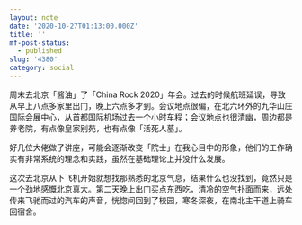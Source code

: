 ```yaml
---
layout: note
date: '2020-10-27T01:13:00.000Z'
title: ''
mf-post-status:
  - published
slug: '4380'
category: social
---
```

周末去北京「酱油」了「China Rock 2020」年会。过去的时候航班延误，导致从早上八点多家里出门，晚上六点多才到。会议地点很偏，在北六环外的九华山庄国际会展中心，从首都国际机场过去一个小时车程；会议地点也很清幽，周边都是养老院，有点像皇家别苑，也有点像「活死人墓」。

好几位大佬做了讲座，可能会逐渐改变「院士」在我心目中的形象，他们的工作确实有非常系统的理念和实践，虽然在基础理论上并没什么发展。

这次去北京从下飞机开始就想找那熟悉的北京气息，结果什么也没找到，竟然只是一个劲地感慨北京真大。第二天晚上出门买点东西吃，清冷的空气扑面而来，远处传来飞驰而过的汽车的声音，恍惚间回到了校园，寒冬深夜，在南北主干道上骑车回宿舍。
